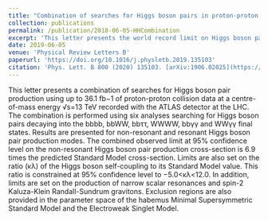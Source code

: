 ```yaml
---
title: "Combination of searches for Higgs boson pairs in proton-proton collisions at sqrt(s) = 13 TeV with the ATLAS detector"
collection: publications
permalink: /publication/2018-06-05-HHCombination
excerpt: 'This letter presents the world record limit on Higgs boson pair production at the LHC. My doctoral research contributed significantly to this result.'
date: 2019-06-05
venue: 'Physical Review Letters B'
paperurl: 'https://doi.org/10.1016/j.physletb.2019.135103'
citation: 'Phys. Lett. B 800 (2020) 135103. [arXiv:1906.02025](https://arxiv.org/abs/1906.02025) [hep-ex]'
---
```


This letter presents a combination of searches for Higgs boson pair production using up to 36.1 fb−1 of proton-proton collision data at a centre-of-mass energy √s=13 TeV recorded with the ATLAS detector at the LHC. The combination is performed using six analyses searching for Higgs boson pairs decaying into the bbbb, bbWW, bbττ, WWWW, bbγγ and WWγγ final states. Results are presented for non-resonant and resonant Higgs boson pair production modes. The combined observed limit at 95% confidence level on the non-resonant Higgs boson pair production cross-section is 6.9 times the predicted Standard Model cross-section. Limits are also set on the ratio (κλ) of the Higgs boson self-coupling to its Standard Model value. This ratio is constrained at 95% confidence level to −5.0<κλ<12.0. In addition, limits are set on the production of narrow scalar resonances and spin-2 Kaluza-Klein Randall-Sundrum gravitons. Exclusion regions are also provided in the parameter space of the habemus Minimal Supersymmetric Standard Model and the Electroweak Singlet Model.
